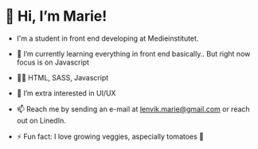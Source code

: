 # 👋 Hi, I’m Marie!
- I'm a student in front end developing at Medieinstitutet.

- 🌱 I’m currently learning everything in front end basically..
      But right now focus is on Javascript
- 👩‍💻 HTML, SASS, Javascript
- 👀 I’m extra interested in UI/UX

- 📫 Reach me by sending an e-mail at lenvik.marie@gmail.com or reach out on LinedIn.
- ⚡ Fun fact: I love growing veggies, aspecially tomatoes 🍅

<!---
M-Lenvik/M-Lenvik is a ✨ special ✨ repository because its `README.md` (this file) appears on your GitHub profile.
You can click the Preview link to take a look at your changes.
- 💞️ I’m looking to collaborate on ...
--->
